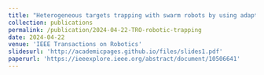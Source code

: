 ```yaml
---
title: "Heterogeneous targets trapping with swarm robots by using adaptive density-based interaction"
collection: publications
permalink: /publication/2024-04-22-TRO-robotic-trapping
date: 2024-04-22
venue: 'IEEE Transactions on Robotics'
slidesurl: 'http://academicpages.github.io/files/slides1.pdf'
paperurl: 'https://ieeexplore.ieee.org/abstract/document/10506641'
---
```




